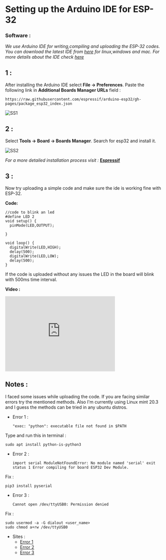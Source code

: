# Setting up the Arduino IDE for ESP-32
### Software :
_We use Arduino IDE for writing,compiling and uploading the ESP-32 codes. You can download the latest IDE from [here](https://www.arduino.cc/en/software) for linux,windows and mac._
_For more details about the IDE check [here](https://aswin-asokan.github.io/Kerala-IoT-Challenge/pages/level1/intro)_

## 1 :
After installing the Arduino IDE select __File -> Preferences__. Paste the following link in __Additional Boards Manager URLs__ field :   

```
https://raw.githubusercontent.com/espressif/arduino-esp32/gh-pages/package_esp32_index.json
```   
   
![SS1](https://user-images.githubusercontent.com/86108610/165939342-f3b99319-665d-4914-9393-5fdb5893711c.png)   
     
## 2 :   
Select __Tools -> Board -> Boards Manager__. Search for esp32 and install it.   
   
![SS2](https://user-images.githubusercontent.com/86108610/165940015-f4e8ce25-1608-4892-b829-f8432cad934b.png)
   
   
_For a more detailed installation process visit :_ __[Espressif](https://github.com/espressif/arduino-esp32)__
   
## 3 :   
Now try uploading a simple code and make sure the ide is working fine with ESP-32.   

__Code:__   

```
//code to blink an led
#define LED 2
void setup() {
  pinMode(LED,OUTPUT);

}

void loop() {
  digitalWrite(LED,HIGH);
  delay(500);
  digitalWrite(LED,LOW);
  delay(500);
}
```   

If the code is uploaded without any issues the LED in the board will blink with 500ms time interval.   

__Video :__   

<iframe width="352" height="240"
src="https://user-images.githubusercontent.com/86108610/166152110-0a715cd6-ca80-4068-802a-7fd870b4e138.mp4"
frameborder="0" 
allow="accelerometer; autoplay; encrypted-media; gyroscope; picture-in-picture" 
allowfullscreen></iframe>     

## Notes :  

I faced some issues while uploading the code. If you are facing similar errors try the mentioned methods. Also I'm currently using Linux mint 20.3 and I guess the methods can be tried in any ubuntu distros.   

* Error 1 :   

   ```
   "exec: "python": executable file not found in $PATH
   ```   

Type and run this in terminal :  
   ```
   sudo apt install python-is-python3
   ```   

* Error 2 :    

   ```
   import serial ModuleNotFoundError: No module named 'serial' exit status 1 Error compiling for board ESP32 Dev Module.
   ```    

Fix :   

   ```
   pip3 install pyserial
   ```   

* Error 3 :   

   ```
   Cannot open /dev/ttyUSB0: Permission denied
   ```   

Fix :  

   ```
   sudo usermod -a -G dialout <user_name>
   sudo chmod a+rw /dev/ttyUSB0
   ```   
   
* Sites :
   * [Error 1](https://stackoverflow.com/questions/60762378/exec-python-executable-file-not-found-in-path)
   * [Error 2](https://forum.arduino.cc/t/modulenotfounderror-no-module-named-serial/847838/2)
   * [Error 3](https://www.youtube.com/watch?v=mEptke-5rJc)
